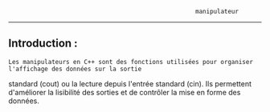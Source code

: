                                                         manipulateur 
****************************************************************************************************************************

Introduction :
--------------

    Les manipulateurs en C++ sont des fonctions utilisées pour organiser l'affichage des données sur la sortie 
standard (cout) ou la lecture depuis l'entrée standard (cin). Ils permettent d'améliorer la lisibilité des sorties 
et de contrôler la mise en forme des données.
